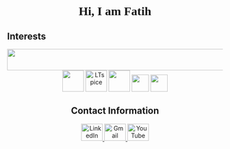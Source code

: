 <h1 align="center" style="font-family: 'Times New Roman', serif; font-weight: bold;">Hi, I am Fatih</h1>

## **Interests**
<div align="center">
  <!-- Icons from skillicons.dev -->
  <img src="https://skillicons.dev/icons?i=c,cpp,cs,python,mysql,matlab,arduino,raspberrypi,vscode,github" width="800" height="50">
  
  <!-- VHDL -->
  <img src="https://avatars.githubusercontent.com/u/21169439?s=280&v=4" width="50">
  
  <!-- LTspice -->
  <img src="https://i.redd.it/x6gnx2y78vy51.png" width="50" alt="LTspice">

  <!-- Signal Processing -->
  <img src="https://banner2.cleanpng.com/20180330/tde/avicp1c36.webp" height="50" width="50">

  <!-- STM32 -->
  <img src="https://wiki.st.com/stm32mpu/nsfr_img_auth.php/archive/c/c5/20211105095744%21ST_logo.png" height="40">

  <!-- Microsoft Office -->
  <img src="https://upload.wikimedia.org/wikipedia/commons/thumb/0/0e/Microsoft_365_%282022%29.svg/800px-Microsoft_365_%282022%29.svg.png" height="40">

  <br>
  

## **Contact Information**
  <a href="https://linkedin.com/in/mfatihg">
    <img src="https://upload.wikimedia.org/wikipedia/commons/thumb/c/ca/LinkedIn_logo_initials.png/600px-LinkedIn_logo_initials.png?20140125013055" width="50" height="40" alt="LinkedIn">
  </a>
  <a href="mailto:fatihgogus3@gmail.com">
    <img src="https://upload.wikimedia.org/wikipedia/commons/thumb/7/7e/Gmail_icon_%282020%29.svg/2560px-Gmail_icon_%282020%29.svg.png" width="50" height="40" alt="Gmail">
  </a>
  <a href="https://youtube.com/c/MehmetFatihGöğüş">
    <img src="https://upload.wikimedia.org/wikipedia/commons/e/ef/Youtube_logo.png" width="50" height="40" alt="YouTube">
  </a>

